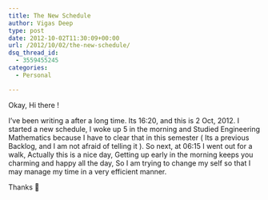 ```yaml
---
title: The New Schedule
author: Vigas Deep
type: post
date: 2012-10-02T11:30:09+00:00
url: /2012/10/02/the-new-schedule/
dsq_thread_id:
  - 3559455245
categories:
  - Personal

---
```

Okay, Hi there !

I&#8217;ve been writing a after a long time. Its 16:20, and this is 2 Oct, 2012. I started a new schedule, I woke up 5 in the morning and Studied Engineering Mathematics because I have to clear that in this semester ( Its a previous Backlog, and I am not afraid of telling it ). So next, at 06:15 I went out for a walk, Actually this is a nice day, Getting up early in the morning keeps you charming and happy all the day, So I am trying to change my self so that I may manage my time in a very efficient manner.

Thanks 🙂